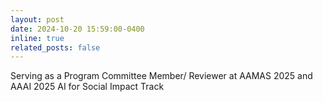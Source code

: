 ```yaml
---
layout: post
date: 2024-10-20 15:59:00-0400
inline: true
related_posts: false
---
```


Serving as a Program Committee Member/ Reviewer at AAMAS 2025 and AAAI 2025 AI for Social Impact Track
